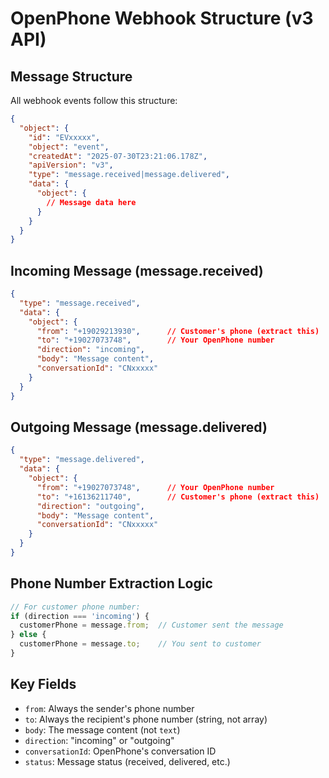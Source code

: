 # OpenPhone Webhook Structure (v3 API)

## Message Structure

All webhook events follow this structure:
```json
{
  "object": {
    "id": "EVxxxxx",
    "object": "event",
    "createdAt": "2025-07-30T23:21:06.178Z",
    "apiVersion": "v3",
    "type": "message.received|message.delivered",
    "data": {
      "object": {
        // Message data here
      }
    }
  }
}
```

## Incoming Message (message.received)
```json
{
  "type": "message.received",
  "data": {
    "object": {
      "from": "+19029213930",      // Customer's phone (extract this)
      "to": "+19027073748",        // Your OpenPhone number
      "direction": "incoming",
      "body": "Message content",
      "conversationId": "CNxxxxx"
    }
  }
}
```

## Outgoing Message (message.delivered)
```json
{
  "type": "message.delivered",
  "data": {
    "object": {
      "from": "+19027073748",      // Your OpenPhone number
      "to": "+16136211740",        // Customer's phone (extract this)
      "direction": "outgoing",
      "body": "Message content",
      "conversationId": "CNxxxxx"
    }
  }
}
```

## Phone Number Extraction Logic

```typescript
// For customer phone number:
if (direction === 'incoming') {
  customerPhone = message.from;  // Customer sent the message
} else {
  customerPhone = message.to;    // You sent to customer
}
```

## Key Fields
- `from`: Always the sender's phone number
- `to`: Always the recipient's phone number (string, not array)
- `body`: The message content (not `text`)
- `direction`: "incoming" or "outgoing"
- `conversationId`: OpenPhone's conversation ID
- `status`: Message status (received, delivered, etc.)